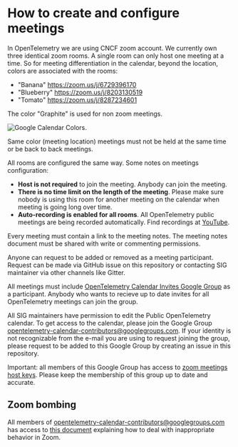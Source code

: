 # How to create and configure meetings

In OpenTelemetry we are using CNCF zoom account. We currently own three
identical zoom rooms. A single room can only host one meeting at a time. So for
meeting differentiation in the calendar, beyond the location, colors are
associated with the rooms:

- "Banana" https://zoom.us/j/6729396170
- "Blueberry" https://zoom.us/j/8203130519
- "Tomato" https://zoom.us/j/8287234601

The color "Graphite" is used for non zoom meetings.

![Google Calendar Colors](images/google-calendar-colors.png).

Same color (meeting location) meetings must not be held at the same time or be
back to back meetings.

All rooms are configured the same way. Some notes on meetings configuration:

- **Host is not required** to join the meeting. Anybody can join the meeting.
- **There is no time limit on the length of the meeting**. Please make sure nobody is
  using this room for another meeting on the calendar when meeting is going long
  over time.
- **Auto-recording is enabled for all rooms**. All OpenTelemetry public meetings are being recorded automatically. Find recordings at [YouTube](https://www.youtube.com/channel/UCHZDBZTIfdy94xMjMKz-_MA).

Every meeting must contain a link to the meeting notes. The meeting notes
document must be shared with write or commenting permissions.

Anyone can request to be added or removed as a meeting participant. Request can
be made via GitHub issue on this repository or contacting SIG maintainer via
other channels like Gitter.

All meetings must include [OpenTelemetry Calendar Invites Google Group](https://groups.google.com/g/opentelemetry-calendar)
as a participant. Anybody who wants to recieve up to date invites for all OpenTelemetry
meetings can join the group.

All SIG maintainers have permission to edit the Public OpenTelemetry calendar.
To get access to the calendar, please join the Google Group opentelemetry-calendar-contributors@googlegroups.com.
If your identity is not recognizable from the e-mail you are using to request joining the group, please
request to be added to this Google Group by creating an issue in this repository.

Important: all members of this Google Group has access to [zoom meetings host keys](https://docs.google.com/document/d/1gt9ctxKGPrM_XTINqLgkSxYypdrczHkt2znjwgBU4UU/edit#).
Please keep the membership of this group up to date and accurate.

## Zoom bombing

All members of opentelemetry-calendar-contributors@googlegroups.com has access to [this document](https://docs.google.com/document/d/1gt9ctxKGPrM_XTINqLgkSxYypdrczHkt2znjwgBU4UU/edit#)
explaining how to deal with inappropriate behavior in Zoom.
